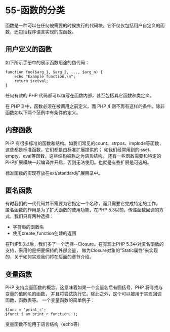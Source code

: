 # 55-函数的分类
函数是一种可以在任何被需要的时候执行的代码块。它不仅仅包括用户自定义的函数，还包括程序语言实现的库函数。
## 用户定义的函数

如下所示手册中的展示函数用途的伪代码：

    function foo($arg_1, $arg_2, ..., $arg_n) {
        echo "Example function.\n";
        return $retval;
    }

任何有效的 PHP 代码都可以编写在函数内部，甚至包括其它函数和类定义。

在 PHP 3 中，函数必须在被调用之前定义。而 PHP 4 则不再有这样的条件。除非函数如以下两个范例中有条件的定义。
## 内部函数

PHP 有很多标准的函数和结构。如我们常见的count、strpos、implode等函数，这些都是标准函数，它们都是由标准扩展提供的； 如我们经常用到的isset、empty、eval等函数，这些结构被称之为语言结构。 还有一些函数需要和特定的PHP扩展模块一起编译并开启，否则无法使用。也就是有些扩展是可选的。

标准函数的实现存放在ext/standard扩展目录中。
## 匿名函数

有时我们的一代代码并不需要为它指定一个名称，而只需要它完成特定的工作， 匿名函数的作用是为了扩大函数的使用功能，在PHP 5.3以前，传递函数回调的方式，我们只有两种选择：

- 字符串的函数名
- 使用create_function创建的返回

在PHP5.3以后，我们多了一个选择--Closure。在实现上PHP 5.3中对匿名函数的支持，采用的是把要保持的外部变量， 做为Closure对象的”Static属性”来实现的，关于如何实现我们将在后面的章节介绍。
## 变量函数

PHP 支持变量函数的概念。这意味着如果一个变量名后有圆括号，PHP 将寻找与变量的值同名的函数， 并且将尝试执行它。除此之外，这个可以被用于实现回调函数，函数表等。 一个变量函数的简单例子：

    $func = 'print_r';
    $func('i am print_r function.');

变量函数不能用于语言结构（echo等）
